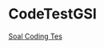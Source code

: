 # CodeTestGSI

[Soal Coding Tes](https://github.com/rizkisetyap/CodeTestGSI/blob/main/Soal%20Coding%20Test.pdf)
